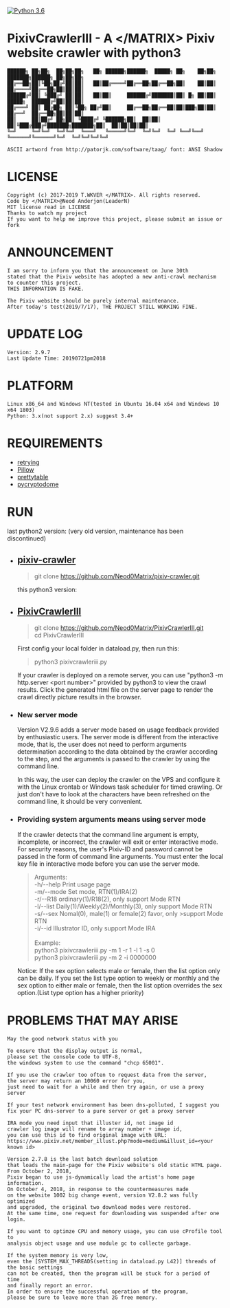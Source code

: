 
[![Python 3.6](https://img.shields.io/badge/Python-3.6-yellow.svg)](http://www.python.org/download/)

# PixivCrawlerIII - A \</MATRIX> Pixiv website crawler with python3
    
    ██████╗ ██╗██╗  ██╗██╗██╗   ██╗ ██████╗██████╗  █████╗ ██╗    ██╗██╗     ███████╗██████╗ ██╗██╗██╗
    ██╔══██╗██║╚██╗██╔╝██║██║   ██║██╔════╝██╔══██╗██╔══██╗██║    ██║██║     ██╔════╝██╔══██╗██║██║██║
    ██████╔╝██║ ╚███╔╝ ██║██║   ██║██║     ██████╔╝███████║██║ █╗ ██║██║     █████╗  ██████╔╝██║██║██║
    ██╔═══╝ ██║ ██╔██╗ ██║╚██╗ ██╔╝██║     ██╔══██╗██╔══██║██║███╗██║██║     ██╔══╝  ██╔══██╗██║██║██║
    ██║     ██║██╔╝ ██╗██║ ╚████╔╝ ╚██████╗██║  ██║██║  ██║╚███╔███╔╝███████╗███████╗██║  ██║██║██║██║
    ╚═╝     ╚═╝╚═╝  ╚═╝╚═╝  ╚═══╝   ╚═════╝╚═╝  ╚═╝╚═╝  ╚═╝ ╚══╝╚══╝ ╚══════╝╚══════╝╚═╝  ╚═╝╚═╝╚═╝╚═╝
                                                                                                  
    ASCII artword from http://patorjk.com/software/taag/ font: ANSI Shadow

# LICENSE

    Copyright (c) 2017-2019 T.WKVER </MATRIX>. All rights reserved.
    Code by </MATRIX>@Neod Anderjon(LeaderN)
    MIT license read in LICENSE
    Thanks to watch my project
    If you want to help me improve this project, please submit an issue or fork

# ANNOUNCEMENT

    I am sorry to inform you that the announcement on June 30th 
	stated that the Pixiv website has adopted a new anti-crawl mechanism to counter this project. 
	THIS INFORMATION IS FAKE. 
	
	The Pixiv website should be purely internal maintenance. 
	After today's test(2019/7/17), THE PROJECT STILL WORKING FINE.

# UPDATE LOG

    Version: 2.9.7
    Last Update Time: 20190721pm2018

# PLATFORM

    Linux x86_64 and Windows NT(tested in Ubuntu 16.04 x64 and Windows 10 x64 1803)
    Python: 3.x(not support 2.x) suggest 3.4+

# REQUIREMENTS

* [retrying](https://github.com/rholder/retrying)
* [Pillow](https://github.com/python-pillow/Pillow)
* [prettytable](https://pypi.org/project/PrettyTable/)
* [pycryptodome](https://github.com/Legrandin/pycryptodome)

# RUN

  last python2 version: (very old version, maintenance has been discontinued)

- ## [pixiv-crawler](https://github.com/Neod0Matrix/pixiv-crawler)

    >git clone https://github.com/Neod0Matrix/pixiv-crawler.git
    
    this python3 version:

- ## [PixivCrawlerIII](https://github.com/Neod0Matrix/PixivCrawlerIII)

    >git clone https://github.com/Neod0Matrix/PixivCrawlerIII.git \
    >cd PixivCrawlerIII

    First config your local folder in dataload.py, then run this:
    >python3 pixivcrawleriii.py

    If your crawler is deployed on a remote server, 
    you can use "python3 -m http.server \<port number>" provided by python3 
    to view the crawl results. 
    Click the generated html file on the server page to render 
    the crawl directly picture results in the browser. 

- ### New server mode

    Version V2.9.6 adds a server mode based on usage feedback provided by enthusiastic users.
    The server mode is different from the interactive mode, 
    that is, the user does not need to perform arguments determination 
    according to the data obtained by the crawler according to the step, 
    and the arguments is passed to the crawler by using the command line.

    In this way, the user can deploy the crawler on the VPS 
    and configure it with the Linux crontab or Windows task scheduler for timed crawling.
    Or just don't have to look at the characters have been refreshed on the command line, 
    it should be very convenient.

 - ### Providing system arguments means using server mode

    If the crawler detects that the command line argument is empty, incomplete, or incorrect, 
    the crawler will exit or enter interactive mode.
    For security reasons, the user's Pixiv-ID and password cannot be passed 
    in the form of command line arguments. 
    You must enter the local key file in interactive mode before you can use the server mode.

    > Arguments:\
    >-h/--help       Print usage page\
    >-m/--mode       Set mode, RTN(1)/IRA(2)\
    >-r/--R18        ordinary(1)/R18(2), only support Mode RTN\
    >-l/--list       Daily(1)/Weekly(2)/Monthly(3), only support Mode RTN\
    >-s/--sex        Nomal(0), male(1) or female(2) favor, only >support Mode RTN\
    >-i/--id         Illustrator ID, only support Mode IRA\
    >\
    >Example:\
    >python3 pixivcrawleriii.py -m 1 -r 1 -l 1 -s 0\
    >python3 pixivcrawleriii.py -m 2 -i 0000000

    Notice:
    If the sex option selects male or female, then the list option only can be daily.
    If you set the list type option to weekly or monthly and the sex option to either male or female,
    then the list option overrides the sex option.(List type option has a higher priority)

# PROBLEMS THAT MAY ARISE

    May the good network status with you

    To ensure that the display output is normal, 
    please set the console code to UTF-8, 
    the windows system to use the command "chcp 65001".

    If you use the crawler too often to request data from the server, 
    the server may return an 10060 error for you, 
    just need to wait for a while and then try again, or use a proxy server
    
    If your test network environment has been dns-polluted, I suggest you 
    fix your PC dns-server to a pure server or get a proxy server
    
    IRA mode you need input that illuster id, not image id
    crawler log image will rename to array number + image id, 
    you can use this id to find original image with URL:
    https://www.pixiv.net/member_illust.php?mode=medium&illust_id=<your known id>

    Version 2.7.8 is the last batch download solution 
    that loads the main-page for the Pixiv website's old static HTML page.
    From October 2, 2018, 
    Pixiv began to use js-dynamically load the artist's home page information.
    On October 4, 2018, in response to the countermeasures made 
    on the website 1002 big change event, version V2.8.2 was fully optimized 
    and upgraded, the original two download modes were restored. 
    At the same time, one request for downloading was suspended after one login.

    If you want to optimze CPU and memory usage, you can use cProfile tool to 
    analysis object usage and use module gc to collecte garbage.

    If the system memory is very low, 
    even the [SYSTEM_MAX_THREADS(setting in dataload.py L42)] threads of the basic settings 
    can not be created, then the program will be stuck for a period of time 
    and finally report an error.
    In order to ensure the successful operation of the program, 
    please be sure to leave more than 2G free memory.
